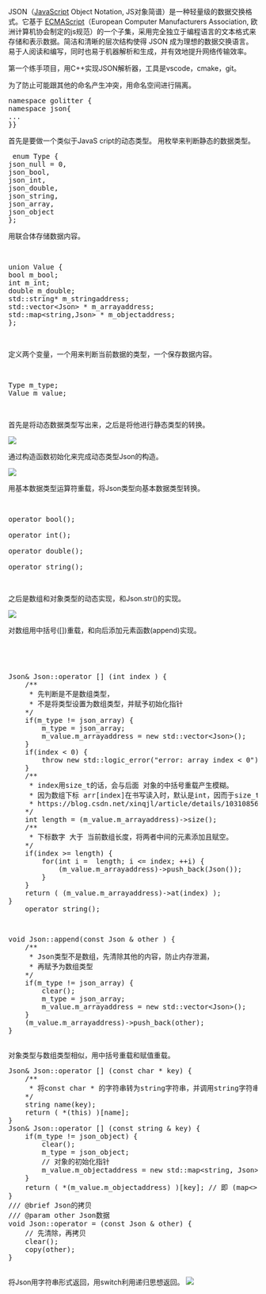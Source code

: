 JSON（<a href="https://baike.baidu.com/item/JavaScript?fromModule=lemma_inlink" target="_blank" rel="noopener" data-log="summary">JavaScript</a> Object Notation, JS对象简谱）是一种轻量级的数据交换格式。它基于 <a href="https://baike.baidu.com/item/ECMAScript?fromModule=lemma_inlink" target="_blank" rel="noopener" data-log="summary">ECMAScript</a>（European Computer Manufacturers Association, 欧洲计算机协会制定的js规范）的一个子集，采用完全独立于编程语言的文本格式来存储和表示数据。简洁和清晰的层次结构使得 JSON 成为理想的数据交换语言。 易于人阅读和编写，同时也易于机器解析和生成，并有效地提升网络传输效率。

第一个练手项目，用C++实现JSON解析器，工具是vscode，cmake，git。
<div>
<div>为了防止可能跟其他的命名产生冲突，用命名空间进行隔离。</div>
<div>
<pre class="code">namespace golitter {
namespace json{
...
}}</pre>
</div>
</div>
首先是要做一个类似于JavaS cript的动态类型。
用枚举来判断静态的数据类型。

<div>
<div></div>
<div>
<pre class="code"> enum Type {
json_null = 0,
json_bool,
json_int,
json_double,
json_string,
json_array,
json_object
};</pre>
</div>
用联合体存储数据内容。

&nbsp; 
<pre class="EnlighterJSRAW" data-enlighter-language="cpp" data-enlighter-theme="monokai">union Value {
bool m_bool;
int m_int;
double m_double;
std::string* m_stringaddress;
std::vector&lt;Json&gt; * m_arrayaddress;
std::map&lt;string,Json&gt; * m_objectaddress;
};</pre>
&nbsp;

定义两个变量，一个用来判断当前数据的类型，一个保存数据内容。

&nbsp;
<pre class="EnlighterJSRAW" data-enlighter-language="generic">Type m_type;
Value m_value;</pre>
&nbsp;

首先是将动态数据类型写出来，之后是将他进行静态类型的转换。

<img class="wp-image-394 size-full aligncenter" src="https://789ak.com/wp-content/uploads/2023/02/Pasted-8.png" />

通过构造函数初始化来完成动态类型Json的构造。

<img class="wp-image-395 size-full aligncenter" src="https://789ak.com/wp-content/uploads/2023/02/Pasted-9.png" />

用基本数据类型运算符重载，将Json类型向基本数据类型转换。

&nbsp;
<pre class="EnlighterJSRAW" data-enlighter-language="generic">operator bool();

operator int();

operator double();

operator string();</pre>
&nbsp;

之后是数组和对象类型的动态实现，和Json.str()的实现。

<img class="wp-image-398 size-full aligncenter" src="https://789ak.com/wp-content/uploads/2023/02/Pasted-10.png" />

对数组用中括号([])重载，和向后添加元素函数(append)实现。

&nbsp;

&nbsp;
<div>
<div>
<div></div>
</div>
<div>
<pre class="EnlighterJSRAW" data-enlighter-language="cpp" data-enlighter-theme="monokai" data-enlighter-highlight="1,2-6,9">Json&amp; Json::operator [] (int index ) {
    /**
     * 先判断是不是数组类型，
     * 不是将类型设置为数组类型，并赋予初始化指针
    */
    if(m_type != json_array) {
        m_type = json_array;
        m_value.m_arrayaddress = new std::vector&lt;Json&gt;();
    }
    if(index &lt; 0) {
        throw new std::logic_error("error: array index &lt; 0");
    }
    /**
     * index用size_t的话，会与后面 对象的中括号重载产生模糊。
     * 因为数组下标 arr[index]在书写读入时，默认是int，因而于size_t不符合，且和其他重载不同而错误。
     * https://blog.csdn.net/xinqjl/article/details/103108569/
    */
    int length = (m_value.m_arrayaddress)-&gt;size();
    /**
     * 下标数字 大于 当前数组长度，将两者中间的元素添加且赋空。
    */
    if(index &gt;= length) {
        for(int i =  length; i &lt;= index; ++i) {
            (m_value.m_arrayaddress)-&gt;push_back(Json());
        }
    }
    return ( (m_value.m_arrayaddress)-&gt;at(index) );
}
    operator string();</pre>
&nbsp;

</div>
<div>
<div>
<pre class="EnlighterJSRAW" data-enlighter-language="cpp" data-enlighter-theme="monokai" data-enlighter-highlight="1,2-6,9">void Json::append(const Json &amp; other ) {
    /**
     * Json类型不是数组，先清除其他的内容，防止内存泄漏，
     * 再赋予为数组类型
    */
    if(m_type != json_array) {
        clear();
        m_type = json_array;
        m_value.m_arrayaddress = new std::vector&lt;Json&gt;();
    }
    (m_value.m_arrayaddress)-&gt;push_back(other);
}</pre>
&nbsp;

</div>
<div>对象类型与数组类型相似，用中括号重载和赋值重载。</div>
<div>
<div>
<div>
<pre class="EnlighterJSRAW" data-enlighter-language="cpp" data-enlighter-theme="monokai" data-enlighter-highlight="1,2-6,9">Json&amp; Json::operator [] (const char * key) {
    /**
     * 将const char * 的字符串转为string字符串，并调用string字符串的函数
    */
    string name(key);
    return ( *(this) )[name];
}
Json&amp; Json::operator [] (const string &amp; key) {
    if(m_type != json_object) {
        clear();
        m_type = json_object;
        // 对象的初始化指针
        m_value.m_objectaddress = new std::map&lt;string, Json&gt;();
    }
    return ( *(m_value.m_objectaddress) )[key]; // 即 (map&lt;&gt;)[key]
}
/// @brief Json的拷贝
/// @param other Json数据
void Json::operator = (const Json &amp; other) {
    // 先清除，再拷贝
    clear();
    copy(other);
}</pre>
&nbsp;

</div>
</div>
将Json用字符串形式返回，用switch利用递归思想返回。

<img class="alignnone wp-image-401 size-full aligncenter" src="https://789ak.com/wp-content/uploads/2023/02/Pasted-11.png" />

</div>
<div></div>
</div>
</div>
</div>